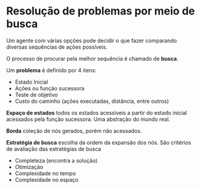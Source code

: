 # Resolução de problemas por meio de busca

Um agente com várias opções pode decidir o que fazer comparando diversas sequências de ações possíveis.

O processo de procurar pela melhor sequência é chamado de **busca**.

Um **problema** é definido por 4 itens:

- Estado Inicial
- Ações ou função sucessora
- Teste de objetivo
- Custo do caminho (ações executadas, distância, entre outros)

**Espaço de estados** todos os estados acessíveis a partir do estado inicial acessados pela função sucessora. Uma abstração do mundo real.

**Borda** coleção de nós gerados, porém não acessados.

**Estratégia de busca** escolha da ordem da expansão dos nós. São critérios de avaliação das estratégias de busca

- Completeza (encontra a solução)
- Otimização
- Complexidade no tempo
- Complexidade no espaço